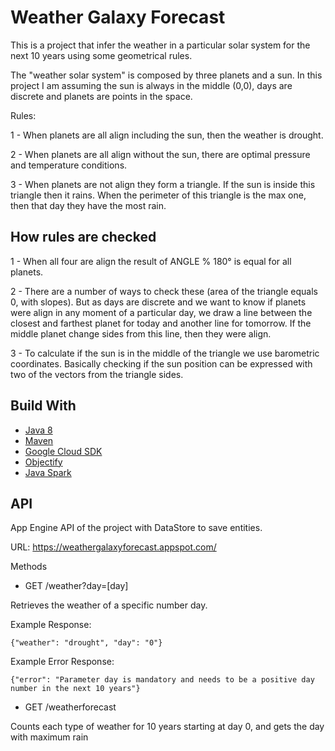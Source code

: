 Weather Galaxy Forecast
==================

This is a project that infer the weather in a particular solar system for the next 10 years using some geometrical rules.

The "weather solar system" is composed by three planets and a sun.
In this project I am assuming the sun is always in the middle (0,0), days are discrete and planets are points in the space.

Rules:

1 - When planets are all align including the sun, then the weather is drought.

2 - When planets are all align without the sun, there are optimal pressure and temperature conditions.

3 - When planets are not align they form a triangle. If the sun is inside this triangle then it rains.
When the perimeter of this triangle is the max one, then that day they have the most rain.

## How rules are checked

1 - When all four are align the result of ANGLE % 180° is equal for all planets.

2 - There are a number of ways to check these (area of the triangle equals 0, with slopes). But as days are discrete and we want to know if planets were align in any moment of a particular day, we draw a line between the closest and farthest planet for today and another line for tomorrow. If the middle planet change sides from this line, then they were align.

3 - To calculate if the sun is in the middle of the triangle we use barometric coordinates. Basically checking if the sun position can be expressed with two of the vectors from the triangle sides.

## Build With

* [Java 8](http://www.oracle.com/technetwork/java/javase/downloads/index.html)
* [Maven](https://maven.apache.org/download.cgi) 
* [Google Cloud SDK](https://cloud.google.com/sdk/) 
* [Objectify](https://github.com/objectify/) 
* [Java Spark](http://sparkjava.com/) 

## API
App Engine API of the project with DataStore to save entities.

URL: https://weathergalaxyforecast.appspot.com/

Methods

  - GET /weather?day=[day]

Retrieves the weather of a specific number day. 


Example Response:

    {"weather": "drought", "day": "0"}
    

Example Error Response:

    {"error": "Parameter day is mandatory and needs to be a positive day number in the next 10 years"}
    


- GET /weatherforecast

Counts each type of weather for 10 years starting at day 0, and gets the day with maximum rain



